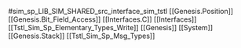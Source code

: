 #sim_sp_LIB_SIM_SHARED_src_interface_sim_tstl
[[Genesis.Position]]
[[Genesis.Bit_Field_Access]]
[[Interfaces.C]]
[[Interfaces]]
[[Tstl_Sim_Sp_Elementary_Types_Write]]
[[Genesis]]
[[System]]
[[Genesis.Stack]]
[[Tstl_Sim_Sp_Msg_Types]]
